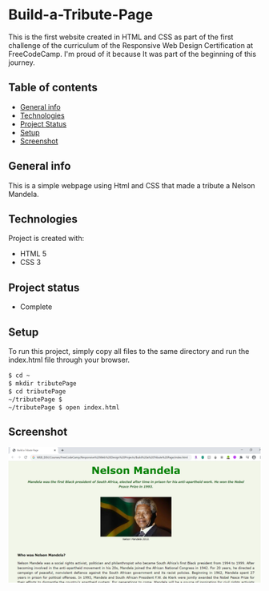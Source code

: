 # Build-a-Tribute-Page
This is the first website created in HTML and CSS as part of the first challenge of the curriculum of the Responsive Web Design Certification at FreeCodeCamp.
I'm proud of it because It was part of the beginning of this journey.

## Table of contents
* [General info](#general-info)
* [Technologies](#technologies)
* [Project Status](#project-status)
* [Setup](#setup)
* [Screenshot](#screenshot)

## General info
This is a simple webpage using Html and CSS that made a tribute a Nelson Mandela.
	
## Technologies
Project is created with:
* HTML 5
* CSS 3

## Project status
* Complete
	
## Setup
To run this project, simply copy all files to the same directory and run the index.html file through your browser.

```
$ cd ~
$ mkdir tributePage
$ cd tributePage
~/tributePage $
~/tributePage $ open index.html
```

## Screenshot
![Alt text](/tributePage-screenshot.png?raw=true)


